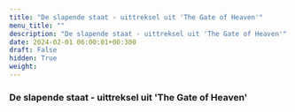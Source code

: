 ```yaml
---
title: "De slapende staat - uittreksel uit 'The Gate of Heaven'"
menu_title: ""
description: "De slapende staat - uittreksel uit 'The Gate of Heaven'"
date: 2024-02-01 06:00:01+00:300
draft: False
hidden: True
weight:
---
```

### De slapende staat - uittreksel uit 'The Gate of Heaven'
